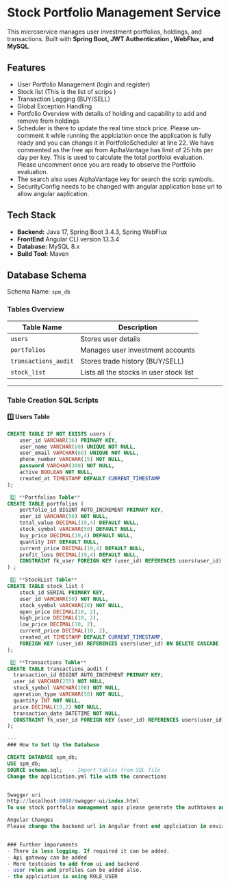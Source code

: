 # Stock Portfolio Management Service

This microservice manages user investment portfolios, holdings, and transactions.
Built with **Spring Boot, JWT Authentication , WebFlux, and MySQL**.

## Features
- User Portfolio Management (login and register)
- Stock list (This is the list of scrips )
- Transaction Logging (BUY/SELL)
- Global Exception Handling
- Portfolio Overview with details of holding and capability to add and remove from holdings
- Scheduler is there to update the real time stock price. Please un-comment it while running the applciation once the application is fully ready and you 
  can change it in PortfolioScheduler at line 22. We have commented as the free api from AplhaVantage has limit of 25 hits per day per key. This is used to calculate the total portfoloi evaluation. Please uncomment once you are ready to observe the Portfolio evaluation.
- The search also uses AlphaVantage key for search the scrip symbols.
- SecurityConfig needs to be changed with angular application base url to allow angular aaplication.
    
## Tech Stack
- **Backend:** Java 17, Spring Boot 3.4.3, Spring WebFlux
- **FrontEnd** Angular CLI version 13.3.4
- **Database:** MySQL 8.x 
- **Build Tool:** Maven

## Database Schema
Schema Name: `spm_db`

###  Tables Overview
| Table Name           | Description                             |
|----------------------|-----------------------------------------|
| `users`              | Stores user details                     |
| `portfolios`         | Manages user investment accounts        |
| `transactions_audit` | Stores trade history (BUY/SELL)         |
| `stock_list`         | Lists all the stocks in user stock list |



---
### Table Creation SQL Scripts
#### 1️⃣ **Users Table**
```sql
CREATE TABLE IF NOT EXISTS users (
    user_id VARCHAR(36) PRIMARY KEY,  
    user_name VARCHAR(60) UNIQUE NOT NULL,
    user_email VARCHAR(60) UNIQUE NOT NULL,
    phone_number VARCHAR(15) NOT NULL,
    password VARCHAR(300) NOT NULL,
    active BOOLEAN NOT NULL,
    created_at TIMESTAMP DEFAULT CURRENT_TIMESTAMP
);

 2️⃣ **Portfolios Table**
CREATE TABLE portfolios (
    portfolio_id BIGINT AUTO_INCREMENT PRIMARY KEY,
    user_id VARCHAR(50) NOT NULL,
    total_value DECIMAL(19,4) DEFAULT NULL,
    stock_symbol VARCHAR(50) DEFAULT NULL,
    buy_price DECIMAL(19,4) DEFAULT NULL,
    quantity INT DEFAULT NULL,
    current_price DECIMAL(19,4) DEFAULT NULL,
    profit_loss DECIMAL(19,4) DEFAULT NULL,
    CONSTRAINT fk_user FOREIGN KEY (user_id) REFERENCES users(user_id)
) ;

 3️⃣ **StockList Table**
CREATE TABLE stock_list (
    stock_id SERIAL PRIMARY KEY,
    user_id VARCHAR(50) NOT NULL,
    stock_symbol VARCHAR(20) NOT NULL,
    open_price DECIMAL(10, 2),
    high_price DECIMAL(10, 2),
    low_price DECIMAL(10, 2),
    current_price DECIMAL(10, 2),
    created_at TIMESTAMP DEFAULT CURRENT_TIMESTAMP,
    FOREIGN KEY (user_id) REFERENCES users(user_id) ON DELETE CASCADE
);

 4️⃣ **Transactions Table**
CREATE TABLE transactions_audit (
  transaction_id BIGINT AUTO_INCREMENT PRIMARY KEY,
  user_id VARCHAR(255) NOT NULL,
  stock_symbol VARCHAR(100) NOT NULL,
  operation_type VARCHAR(50) NOT NULL,
  quantity INT NOT NULL,
  price DECIMAL(19,2) NOT NULL,
  transaction_date DATETIME NOT NULL,
  CONSTRAINT fk_user_id FOREIGN KEY (user_id) REFERENCES users(user_id)
);

---
### How to Set Up the Database 

CREATE DATABASE spm_db;
USE spm_db;
SOURCE schema.sql;  -- Import tables from SQL file
Change the application.yml file with the connections


Swagger uri
http://localhost:8080/swagger-ui/index.html
To use stock portfolio management apis please generate the authtoken and then call the apis.

Angular Changes
Please change the backend url in Angular front end applciation in environment.ts file.


### Further imporvments 
- There is less logging. If required it can be added.
- Api gateway can be added
- More testcases to add from ui and backend
- user roles and profiles can be added also.
- the applciation is using ROLE_USER  
